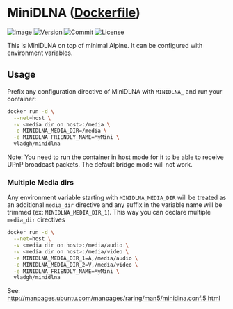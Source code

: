 # MiniDLNA ([Dockerfile](https://github.com/vladgh/docker_base_images/tree/master/minidlna))

[![Image](https://images.microbadger.com/badges/image/vladgh/minidlna.svg)](https://microbadger.com/images/vladgh/minidlna)
[![Version](https://images.microbadger.com/badges/version/vladgh/minidlna.svg)](https://microbadger.com/images/vladgh/minidlna)
[![Commit](https://images.microbadger.com/badges/commit/vladgh/minidlna.svg)](https://microbadger.com/images/vladgh/minidlna)
[![License](https://images.microbadger.com/badges/license/vladgh/minidlna.svg)](https://microbadger.com/images/vladgh/minidlna)

This is MiniDLNA on top of minimal Alpine.
It can be configured with environment variables.

## Usage

Prefix any configuration directive of MiniDLNA with `MINIDLNA_`
and run your container:

```sh
docker run -d \
  --net=host \
  -v <media dir on host>:/media \
  -e MINIDLNA_MEDIA_DIR=/media \
  -e MINIDLNA_FRIENDLY_NAME=MyMini \
  vladgh/minidlna
```

Note: You need to run the container in host mode for it to be able to receive UPnP broadcast packets. The default bridge mode will not work.

### Multiple Media dirs

Any environment variable starting with `MINIDLNA_MEDIA_DIR` will be treated as
an additional `media_dir` directive and any suffix in the variable name will
be trimmed (ex: `MINIDLNA_MEDIA_DIR_1`). This way you can declare multiple
`media_dir` directives

```sh
docker run -d \
  --net=host \
  -v <media dir on host>:/media/audio \
  -v <media dir on host>:/media/video \
  -e MINIDLNA_MEDIA_DIR_1=A,/media/audio \
  -e MINIDLNA_MEDIA_DIR_2=V,/media/video \
  -e MINIDLNA_FRIENDLY_NAME=MyMini \
  vladgh/minidlna
```

See: <http://manpages.ubuntu.com/manpages/raring/man5/minidlna.conf.5.html>
